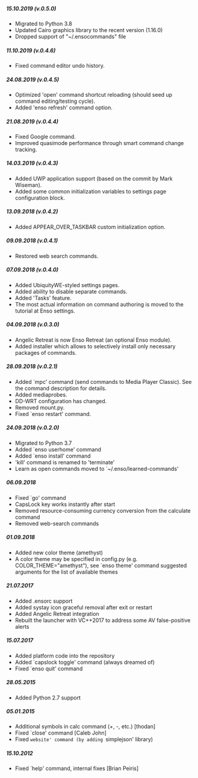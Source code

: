 ##### 15.10.2019 (v.0.5.0)
* Migrated to Python 3.8
* Updated Cairo graphics library to the recent version (1.16.0)
* Dropped support of "~/.ensocommands" file

##### 11.10.2019 (v.0.4.6)
* Fixed command editor undo history.

##### 24.08.2019 (v.0.4.5)
* Optimized 'open' command shortcut reloading (should seed up command editing/testing cycle).
* Added 'enso refresh' command option.

##### 21.08.2019 (v.0.4.4)

* Fixed Google command.
* Improved quasimode performance through smart command change tracking.

##### 14.03.2019 (v.0.4.3)

* Added UWP application support (based on the commit by Mark Wiseman).
* Added some common initialization variables to settings page configuration block.

##### 13.09.2018 (v.0.4.2)

* Added APPEAR_OVER_TASKBAR custom initialization option.

##### 09.09.2018 (v.0.4.1)

* Restored web search commands.

##### 07.09.2018 (v.0.4.0)

* Added UbiquityWE-styled settings pages.
* Added ability to disable separate commands.
* Added 'Tasks' feature.
* The most actual information on command authoring is moved to the tutorial at Enso settings. 

##### 04.09.2018 (v.0.3.0)

* Angelic Retreat is now Enso Retreat (an optional Enso module).
* Added installer which allows to selectively install only necessary packages of commands.

##### 28.09.2018 (v.0.2.1)

* Added `mpc' command (send commands to Media Player Classic). See the command description for details.
* Added mediaprobes.
* DD-WRT configuration has changed.
* Removed mount.py.
* Fixed `enso restart' command.

##### 24.09.2018 (v.0.2.0)

* Migrated to Python 3.7
* Added `enso userhome' command
* Added `enso install' command
* 'kill' command is renamed to 'terminate'
* Learn as open commands moved to `~/.enso/learned-commands'

##### 06.09.2018

* Fixed `go' command
* CapsLock key works instantly after start
* Removed resource-consuming currency conversion from the calculate command
* Removed web-search commands

##### 01.09.2018

* Added new color theme (amethyst)
* A color theme may be specified in config.py (e.g. COLOR_THEME="amethyst"),
see `enso theme' command suggested arguments for the list of available themes

##### 21.07.2017

* Added .ensorc support
* Added systay icon graceful removal after exit or restart
* Added Angelic Retreat integration
* Rebuilt the launcher with VC++2017 to address some AV false-positive alerts

##### 15.07.2017

* Added platform code into the repository
* Added `capslock toggle' command (always dreamed of)
* Fixed `enso quit' command

##### 28.05.2015

* Added Python 2.7 support

##### 05.01.2015

* Additional symbols in calc command (+, -, etc.) [thodan]
* Fixed `close' command [Caleb John]
* Fixed `website' command (by adding `simplejson' library)

##### 15.10.2012

* Fixed `help' command, internal fixes [Brian Peiris]